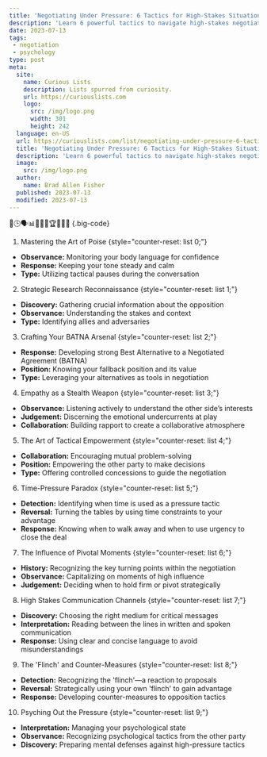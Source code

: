 ```yaml
---
title: 'Negotiating Under Pressure: 6 Tactics for High-Stakes Situations'
description: 'Learn 6 powerful tactics to navigate high-stakes negotiations with confidence. Discover effective strategies to thrive under pressure and achieve your goals.'
date: 2023-07-13
tags:
 - negotiation
 - psychology
type: post
meta:
  site:
    name: Curious Lists
    description: Lists spurred from curiosity.
    url: https://curiouslists.com
    logo:
      src: /img/logo.png
      width: 301
      height: 242
  language: en-US
  url: https://curiouslists.com/list/negotiating-under-pressure-6-tactics-for-high-stakes-situations
  title: 'Negotiating Under Pressure: 6 Tactics for High-Stakes Situations'
  description: 'Learn 6 powerful tactics to navigate high-stakes negotiations with confidence. Discover effective strategies to thrive under pressure and achieve your goals.'
  image:
    src: /img/logo.png
  author:
    name: Brad Allen Fisher
  published: 2023-07-13
  modified: 2023-07-13
---
```



🤝🕒🗣️📊💼🤯🚀🏆🧠💡🔥 {.big-code}

1. Mastering the Art of Poise {style="counter-reset: list 0;"}
  - **Observance:** Monitoring your body language for confidence
  - **Response:** Keeping your tone steady and calm
  - **Type:** Utilizing tactical pauses during the conversation

2. Strategic Research Reconnaissance {style="counter-reset: list 1;"}
  - **Discovery:** Gathering crucial information about the opposition
  - **Observance:** Understanding the stakes and context
  - **Type:** Identifying allies and adversaries

3. Crafting Your BATNA Arsenal {style="counter-reset: list 2;"}
  - **Response:** Developing strong Best Alternative to a Negotiated Agreement (BATNA)
  - **Position:** Knowing your fallback position and its value
  - **Type:** Leveraging your alternatives as tools in negotiation

4. Empathy as a Stealth Weapon {style="counter-reset: list 3;"}
  - **Observance:** Listening actively to understand the other side’s interests
  - **Judgement:** Discerning the emotional undercurrents at play
  - **Collaboration:** Building rapport to create a collaborative atmosphere

5. The Art of Tactical Empowerment {style="counter-reset: list 4;"}
  - **Collaboration:** Encouraging mutual problem-solving
  - **Position:** Empowering the other party to make decisions
  - **Type:** Offering controlled concessions to guide the negotiation

6. Time-Pressure Paradox {style="counter-reset: list 5;"}
  - **Detection:** Identifying when time is used as a pressure tactic
  - **Reversal:** Turning the tables by using time constraints to your advantage
  - **Response:** Knowing when to walk away and when to use urgency to close the deal

7. The Influence of Pivotal Moments {style="counter-reset: list 6;"}
  - **History:** Recognizing the key turning points within the negotiation
  - **Observance:** Capitalizing on moments of high influence
  - **Judgement:** Deciding when to hold firm or pivot strategically

8. High Stakes Communication Channels {style="counter-reset: list 7;"}
  - **Discovery:** Choosing the right medium for critical messages
  - **Interpretation:** Reading between the lines in written and spoken communication
  - **Response:** Using clear and concise language to avoid misunderstandings

9. The 'Flinch' and Counter-Measures {style="counter-reset: list 8;"}
  - **Detection:** Recognizing the 'flinch'—a reaction to proposals
  - **Reversal:** Strategically using your own 'flinch' to gain advantage
  - **Response:** Developing counter-measures to opposition tactics

10. Psyching Out the Pressure {style="counter-reset: list 9;"}
  - **Interpretation:** Managing your psychological state
  - **Observance:** Recognizing psychological tactics from the other party
  - **Discovery:** Preparing mental defenses against high-pressure tactics